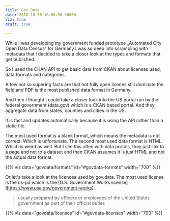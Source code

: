 ```yaml
---
title: Gov Data
date: 2018-10-30 16:08:58 +0000
viz: true
draft: true

---
```

While I was developing my government funded prototype „Automated City Open Data Census“ for Germany I was so deep into scrambling with metadata that I decided to take a closer look at the types and formats that get published. 

So I used the CKAN API to get basic data from CKAN about licenses used, data formats and categories. 

A few not so supering facts are that not fully open licenes still dominate the field and PDF is the most published data format in Germany. 

And then I thought I could take a closer look into the US portal run by the federal government (data.gov) which is a CKAN based portal. And they aggregate data from states, counties and cities in the US. 

It is fast and updates automatically because it is using the API rather than a static file.

The most used format is a blank format, which means the metadata is not correct. Which is unfortunate. The second most used data format is HTML. Which is weird as well. But I see this often with data portals, they just link to a page and not to a dataset and then CKAN assumes it is just HTML and not the actual data format. 

<div id="govdata-formats"></div>

{{% viz data="govdata/formats" id="#govdata-formats" width="700" %}}

Or let's take a look at the licences used by gov.data. The most used license is the us-pd which is the \[U.S. Government Works license\](https://www.usa.gov/government-works).  

> usually prepared by officers or employees of the United States government as part of their official duties

<div id="govdata-licenses"></div>

{{% viz data="govdata/licenses" id="#govdata-licenses" width="700" %}}